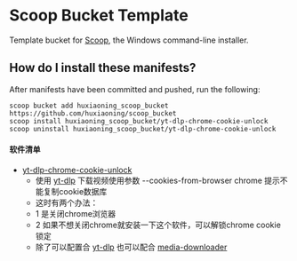 # Scoop Bucket Template
Template bucket for [Scoop](https://scoop.sh), the Windows command-line installer.

## How do I install these manifests?

After manifests have been committed and pushed, run the following:

```pwsh
scoop bucket add huxiaoning_scoop_bucket https://github.com/huxiaoning/scoop_bucket
scoop install huxiaoning_scoop_bucket/yt-dlp-chrome-cookie-unlock
scoop uninstall huxiaoning_scoop_bucket/yt-dlp-chrome-cookie-unlock
```

#### 软件清单
- [yt-dlp-chrome-cookie-unlock](https://github.com/seproDev/yt-dlp-ChromeCookieUnlock)
  - 使用 [yt-dlp](https://github.com/yt-dlp/yt-dlp) 下载视频使用参数 --cookies-from-browser chrome 提示不能复制cookie数据库
  - 这时有两个办法：
  - 1 是关闭chrome浏览器
  - 2 如果不想关闭chrome就安装一下这个软件，可以解锁chrome cookie 锁定
  - 除了可以配置合 [yt-dlp](https://github.com/yt-dlp/yt-dlp) 也可以配合 [media-downloader](https://github.com/mhogomchungu/media-downloader)
